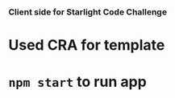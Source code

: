 ### Client side for Starlight Code Challenge

# Used CRA for template

# ```npm start``` to run app
